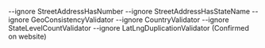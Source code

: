 --ignore StreetAddressHasNumber --ignore StreetAddressHasStateName --ignore GeoConsistencyValidator --ignore CountryValidator --ignore StateLevelCountValidator --ignore LatLngDuplicationValidator (Confirmed on website)
